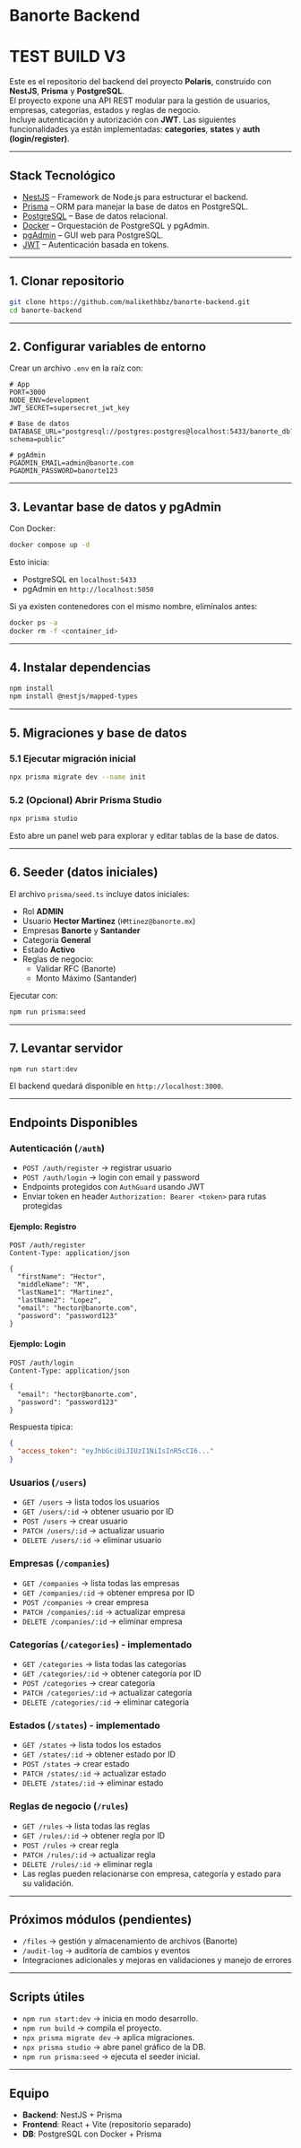# Banorte Backend
# TEST BUILD V3

Este es el repositorio del backend del proyecto **Polaris**, construido con **NestJS**, **Prisma** y **PostgreSQL**.  
El proyecto expone una API REST modular para la gestión de usuarios, empresas, categorías, estados y reglas de negocio.  
Incluye autenticación y autorización con **JWT**. Las siguientes funcionalidades ya están implementadas: **categories**, **states** y **auth (login/register)**.

---

## Stack Tecnológico
- [NestJS](https://nestjs.com/) – Framework de Node.js para estructurar el backend.  
- [Prisma](https://www.prisma.io/) – ORM para manejar la base de datos en PostgreSQL.  
- [PostgreSQL](https://www.postgresql.org/) – Base de datos relacional.  
- [Docker](https://www.docker.com/) – Orquestación de PostgreSQL y pgAdmin.  
- [pgAdmin](https://www.pgadmin.org/) – GUI web para PostgreSQL.  
- [JWT](https://jwt.io/) – Autenticación basada en tokens.

---

## 1. Clonar repositorio
```bash
git clone https://github.com/malikethbbz/banorte-backend.git
cd banorte-backend
```

---

## 2. Configurar variables de entorno
Crear un archivo `.env` en la raíz con:

```env
# App
PORT=3000
NODE_ENV=development
JWT_SECRET=supersecret_jwt_key

# Base de datos
DATABASE_URL="postgresql://postgres:postgres@localhost:5433/banorte_db?schema=public"

# pgAdmin
PGADMIN_EMAIL=admin@banorte.com
PGADMIN_PASSWORD=banorte123
```

---

## 3. Levantar base de datos y pgAdmin
Con Docker:
```bash
docker compose up -d
```

Esto inicia:
- PostgreSQL en `localhost:5433`
- pgAdmin en `http://localhost:5050`

Si ya existen contenedores con el mismo nombre, elimínalos antes:
```bash
docker ps -a
docker rm -f <container_id>
```

---

## 4. Instalar dependencias
```bash
npm install
npm install @nestjs/mapped-types
```

---

## 5. Migraciones y base de datos

### 5.1 Ejecutar migración inicial
```bash
npx prisma migrate dev --name init
```

### 5.2 (Opcional) Abrir Prisma Studio
```bash
npx prisma studio
```
Esto abre un panel web para explorar y editar tablas de la base de datos.

---

## 6. Seeder (datos iniciales)
El archivo `prisma/seed.ts` incluye datos iniciales:

- Rol **ADMIN**  
- Usuario **Hector Martinez** (`HMtinez@banorte.mx`)  
- Empresas **Banorte** y **Santander**  
- Categoría **General**  
- Estado **Activo**  
- Reglas de negocio:
  - Validar RFC (Banorte)  
  - Monto Máximo (Santander)

Ejecutar con:
```bash
npm run prisma:seed
```

---

## 7. Levantar servidor
```bash
npm run start:dev
```

El backend quedará disponible en `http://localhost:3000`.

---

## Endpoints Disponibles

### Autenticación (`/auth`)
- `POST /auth/register` → registrar usuario  
- `POST /auth/login` → login con email y password  
- Endpoints protegidos con `AuthGuard` usando JWT  
- Enviar token en header `Authorization: Bearer <token>` para rutas protegidas

#### Ejemplo: Registro
```http
POST /auth/register
Content-Type: application/json

{
  "firstName": "Hector",
  "middleName": "M",
  "lastName1": "Martinez",
  "lastName2": "Lopez",
  "email": "hector@banorte.com",
  "password": "password123"
}
```

#### Ejemplo: Login
```http
POST /auth/login
Content-Type: application/json

{
  "email": "hector@banorte.com",
  "password": "password123"
}
```

Respuesta típica:
```json
{
  "access_token": "eyJhbGciOiJIUzI1NiIsInR5cCI6..."
}
```

### Usuarios (`/users`)
- `GET /users` → lista todos los usuarios  
- `GET /users/:id` → obtener usuario por ID  
- `POST /users` → crear usuario  
- `PATCH /users/:id` → actualizar usuario  
- `DELETE /users/:id` → eliminar usuario  

### Empresas (`/companies`)
- `GET /companies` → lista todas las empresas  
- `GET /companies/:id` → obtener empresa por ID  
- `POST /companies` → crear empresa  
- `PATCH /companies/:id` → actualizar empresa  
- `DELETE /companies/:id` → eliminar empresa  

### Categorías (`/categories`) - implementado
- `GET /categories` → lista todas las categorías  
- `GET /categories/:id` → obtener categoría por ID  
- `POST /categories` → crear categoría  
- `PATCH /categories/:id` → actualizar categoría  
- `DELETE /categories/:id` → eliminar categoría  

### Estados (`/states`) - implementado
- `GET /states` → lista todos los estados  
- `GET /states/:id` → obtener estado por ID  
- `POST /states` → crear estado  
- `PATCH /states/:id` → actualizar estado  
- `DELETE /states/:id` → eliminar estado  

### Reglas de negocio (`/rules`)
- `GET /rules` → lista todas las reglas  
- `GET /rules/:id` → obtener regla por ID  
- `POST /rules` → crear regla  
- `PATCH /rules/:id` → actualizar regla  
- `DELETE /rules/:id` → eliminar regla  
- Las reglas pueden relacionarse con empresa, categoría y estado para su validación.

---

## Próximos módulos (pendientes)
- `/files` → gestión y almacenamiento de archivos (Banorte)  
- `/audit-log` → auditoría de cambios y eventos  
- Integraciones adicionales y mejoras en validaciones y manejo de errores

---

## Scripts útiles
- `npm run start:dev` → inicia en modo desarrollo.  
- `npm run build` → compila el proyecto.  
- `npx prisma migrate dev` → aplica migraciones.  
- `npx prisma studio` → abre panel gráfico de la DB.  
- `npm run prisma:seed` → ejecuta el seeder inicial.  

---

## Equipo
- **Backend**: NestJS + Prisma  
- **Frontend**: React + Vite (repositorio separado)  
- **DB**: PostgreSQL con Docker + Prisma
